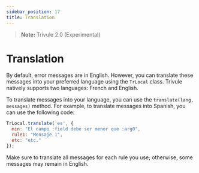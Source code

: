 ```yaml
---
sidebar_position: 17
title: Translation
---
```

> **Note:** Trivule 2.0 (Experimental)
 
# Translation

By default, error messages are in English. However, you can translate these messages into your preferred language using the `TrLocal` class. Trivule natively supports two languages: French and English.

To translate messages into your language, you can use the `translate(lang, messages)` method. For example, to translate messages into Spanish, you can use the following code:

```javascript
TrLocal.translate('es', {
  min: "El campo :field debe ser menor que :arg0",
  rule1: "Mensaje 1",
  etc: "etc."
});
```

Make sure to translate all messages for each rule you use; otherwise, some messages may remain in English.